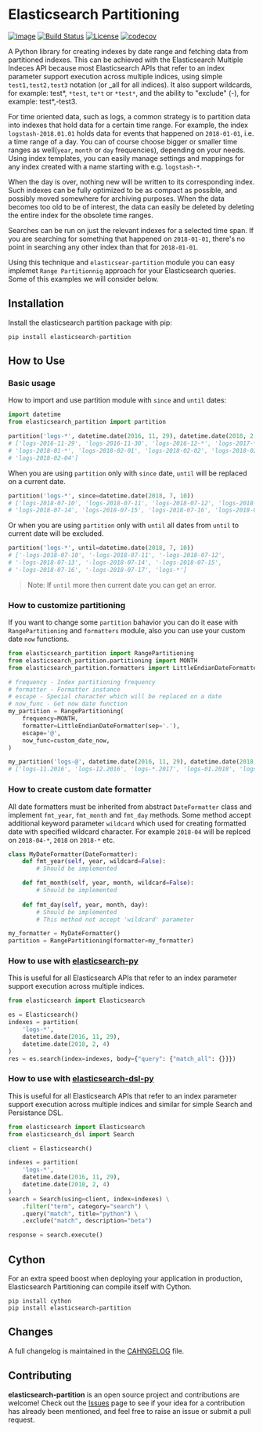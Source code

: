 # Elasticsearch Partitioning
[![image](https://img.shields.io/pypi/v/elasticsearch-partition.svg)](https://pypi.python.org/pypi/elasticsearch-partition)
[![Build Status](https://travis-ci.com/kandziu/elasticsearch-partition.svg?branch=master)](https://travis-ci.com/kandziu/elasticsearch-partition)
[![License](https://img.shields.io/badge/license-MIT-blue.svg)](https://github.com/kandziu/elasticsearch-partition/blob/master/LICENSE)
[![codecov](https://codecov.io/gh/kandziu/elasticsearch-partition/branch/master/graph/badge.svg)](https://codecov.io/gh/kandziu/elasticsearch-partition)

A Python library for creating indexes by date range and fetching data from
partitioned indexes. This can be achieved with the Elasticsearch Multiple
Indeces API because most Elasticsearch APIs that refer to an index parameter
support execution across multiple indices, using simple `test1,test2,test3`
notation (or _all for all indices). It also support wildcards, for example:
test*, `*test`, `te*t` or `*test*`, and the ability to "exclude" (-), for
example: test*,-test3.

For time oriented data, such as logs, a common strategy is to partition data
into indexes that hold data for a certain time range. For example, the index
`logstash-2018.01.01` holds data for events that happened on `2018-01-01`, i.e.
a time range of a day. You can of course choose bigger or smaller time ranges
as well(`year`, `month` or `day` frequencies), depending on your needs. Using
index templates, you can easily manage settings and mappings for any index
created with a name starting with e.g. `logstash-*`.

When the day is over, nothing new will be written to its corresponding index.
Such indexes can be fully optimized to be as compact as possible, and possibly
moved somewhere for archiving purposes. When the data becomes too old to be of
interest, the data can easily be deleted by deleting the entire index for the
obsolete time ranges.

Searches can be run on just the relevant indexes for a selected time span. If
you are searching for something that happened on `2018-01-01`, there's no point
in searching any other index than that for `2018-01-01`.

Using this technique and `elasticsear-partition` module you can easy implemet
`Range Partitionnig` approach for your Elasticsearch queries. Some of this
examples we will consider below.

## Installation
Install the elasticsearch partition package with pip:
```
pip install elasticsearch-partition
```

## How to Use
### Basic usage
How to import and use partition module with `since` and `until` dates:
```python
import datetime
from elasticsearch_partition import partition

partition('logs-*', datetime.date(2016, 11, 29), datetime.date(2018, 2, 4))
# ['logs-2016-11-29', 'logs-2016-11-30', 'logs-2016-12-*', 'logs-2017-*',
# 'logs-2018-01-*', 'logs-2018-02-01', 'logs-2018-02-02', 'logs-2018-02-03',
# 'logs-2018-02-04']
```

When you are using `partition` only with `since` date, `until` will be replaced
on a current date.
```python
partition('logs-*', since=datetime.date(2018, 7, 10))
# ['logs-2018-07-10', 'logs-2018-07-11', 'logs-2018-07-12', 'logs-2018-07-13',
# 'logs-2018-07-14', 'logs-2018-07-15', 'logs-2018-07-16', 'logs-2018-07-17']
```

Or when you are using `partition` only with `until` all dates from `until` to
current date will be excluded.
```python
partition('logs-*', until=datetime.date(2018, 7, 10))
# ['-logs-2018-07-10', '-logs-2018-07-11', '-logs-2018-07-12',
# '-logs-2018-07-13', '-logs-2018-07-14', '-logs-2018-07-15',
# '-logs-2018-07-16', '-logs-2018-07-17', 'logs-*']
```

> Note: If `until` more then current date you can get an error.

### How to customize partitioning
If you want to change some `partition` bahavior you can do it ease with
`RangePartitioning` and `formatters` module, also you can use your custom date
`now` functions.
```python
from elasticsearch_partition import RangePartitioning
from elasticsearch_partition.partitioning import MONTH
from elasticsearch_partition.formatters import LittleEndianDateFormatter

# frequency - Index partitioning frequency
# formatter - Formatter instance
# escape - Special character which will be replaced on a date
# now_func - Get now date function
my_partition = RangePartitioning(
    frequency=MONTH,
    formatter=LittleEndianDateFormatter(sep='.'),
    escape='@',
    now_func=custom_date_now,
)

my_partition('logs-@', datetime.date(2016, 11, 29), datetime.date(2018, 2, 4))
# ['logs-11.2016', 'logs-12.2016', 'logs-*.2017', 'logs-01.2018', 'logs-02.2018']
```

### How to create custom date formatter
All date formatters must be inherited from abstract `DateFormatter` class and
implement `fmt_year`, `fmt_month` and `fmt_day` methods. Some method accept
additional keyword parameter `wildcard` which used for creating formatted date
with specified wildcard character. For example `2018-04` will be replced on
`2018-04-*`, `2018` on `2018-*` etc.
```python
class MyDateFormatter(DateFormatter):
    def fmt_year(self, year, wildcard=False):
        # Should be implemented

    def fmt_month(self, year, month, wildcard=False):
        # Should be implemented
    
    def fmt_day(self, year, month, day):
        # Should be implemented
        # This method not accept 'wildcard' parameter

my_formatter = MyDateFormatter()
partition = RangePartitioning(formatter=my_formatter)
```

### How to use with [elasticsearch-py](https://github.com/elastic/elasticsearch-py)
This is useful for all Elasticsearch APIs that refer to an index parameter
support execution across multiple indices.
```python
from elasticsearch import Elasticsearch

es = Elasticsearch()
indexes = partition(
    'logs-*',
    datetime.date(2016, 11, 29),
    datetime.date(2018, 2, 4)
)
res = es.search(index=indexes, body={"query": {"match_all": {}}})
```

### How to use with [elasticsearch-dsl-py](https://github.com/elastic/elasticsearch-dsl-py)
This is useful for all Elasticsearch APIs that refer to an index parameter
support execution across multiple indices and similar for simple Search and
Persistance DSL.
```python
from elasticsearch import Elasticsearch
from elasticsearch_dsl import Search

client = Elasticsearch()

indexes = partition(
    'logs-*',
    datetime.date(2016, 11, 29),
    datetime.date(2018, 2, 4)
)
search = Search(using=client, index=indexes) \
    .filter("term", category="search") \
    .query("match", title="python") \
    .exclude("match", description="beta")

response = search.execute()
```

## Cython
For an extra speed boost when deploying your application in production, Elasticsearch
Partitioning can compile itself with Cython.
```
pip install cython
pip install elasticsearch-partition
```

## Changes
A full changelog is maintained in the [CAHNGELOG](https://github.com/kandziu/elasticsearch-partition/blob/master/CHANGELOG.md) file.

## Contributing 
**elasticsearch-partition** is an open source project and contributions are
welcome! Check out the [Issues](https://github.com/kandziu/elasticsearch-partition/issues)
page to see if your idea for a contribution has already been mentioned, and feel
free to raise an issue or submit a pull request.
